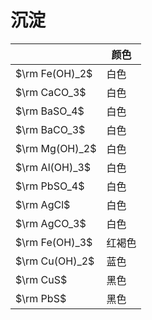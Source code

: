 # 沉淀

|                | 颜色   |
| -------------- | ------ |
| $\rm Fe(OH)_2$ | 白色   |
| $\rm CaCO_3$   | 白色   |
| $\rm BaSO_4$   | 白色   |
| $\rm BaCO_3$   | 白色   |
| $\rm Mg(OH)_2$ | 白色   |
| $\rm Al(OH)_3$ | 白色   |
| $\rm PbSO_4$   | 白色   |
| $\rm AgCl$     | 白色   |
| $\rm AgCO_3$   | 白色   |
| $\rm Fe(OH)_3$ | 红褐色 |
| $\rm Cu(OH)_2$ | 蓝色   |
| $\rm CuS$      | 黑色   |
| $\rm PbS$      | 黑色   |
